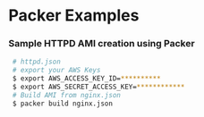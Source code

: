 # Packer Examples

### Sample HTTPD AMI creation using Packer
```bash
 # httpd.json
 # export your AWS Keys
 $ export AWS_ACCESS_KEY_ID=**********
 $ export AWS_SECRET_ACCESS_KEY=************
 # Build AMI from nginx.json
 $ packer build nginx.json
```
